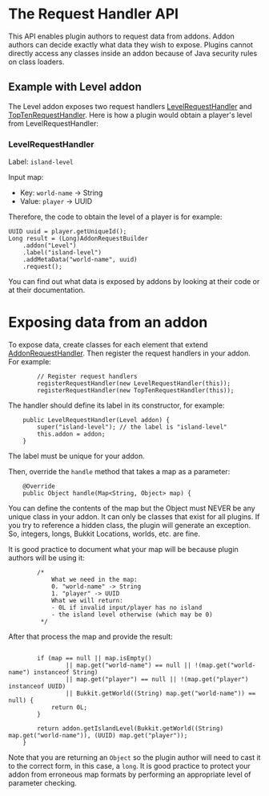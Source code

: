 # The Request Handler API
This API enables plugin authors to request data from addons. Addon authors can decide exactly what data they wish to expose. Plugins cannot directly access any classes inside an addon because of Java security rules on class loaders.

## Example with Level addon

The Level addon exposes two request handlers [LevelRequestHandler](https://github.com/BentoBoxWorld/Level/blob/develop/src/main/java/world/bentobox/level/requests/LevelRequestHandler.java) and [TopTenRequestHandler](https://github.com/BentoBoxWorld/Level/blob/develop/src/main/java/world/bentobox/level/requests/TopTenRequestHandler.java). Here is how a plugin would obtain a player's level from LevelRequestHandler:

### LevelRequestHandler

Label: `island-level`

Input map:

* Key: `world-name` -> String
* Value: `player` -> UUID

Therefore, the code to obtain the level of a player is for example:

```
UUID uuid = player.getUniqueId();
Long result = (Long)AddonRequestBuilder
    .addon("Level")
    .label("island-level")
    .addMetaData("world-name", uuid)
    .request();
```

You can find out what data is exposed by addons by looking at their code or at their documentation.

# Exposing data from an addon
To expose data, create classes for each element that extend [AddonRequestHandler](https://bentoboxworld.github.io/BentoBox/world/bentobox/bentobox/api/addons/request/AddonRequestHandler.html). Then register the request handlers in your addon. For example:

```
        // Register request handlers
        registerRequestHandler(new LevelRequestHandler(this));
        registerRequestHandler(new TopTenRequestHandler(this));
```

The handler should define its label in its constructor, for example:

```
    public LevelRequestHandler(Level addon) {
        super("island-level"); // the label is "island-level"
        this.addon = addon;
    }
```

The label must be unique for your addon.

Then, override the `handle` method that takes a map as a parameter:

```
    @Override
    public Object handle(Map<String, Object> map) {
```

You can define the contents of the map but the Object must NEVER be any unique class in your addon. It can only be classes that exist for all plugins. If you try to reference a hidden class, the plugin will generate an exception. So, integers, longs, Bukkit Locations, worlds, etc. are fine.

It is good practice to document what your map will be because plugin authors will be using it:

```
        /*
            What we need in the map:
            0. "world-name" -> String
            1. "player" -> UUID
            What we will return:
            - 0L if invalid input/player has no island
            - the island level otherwise (which may be 0)
         */
```

After that process the map and provide the result:

```

        if (map == null || map.isEmpty()
                || map.get("world-name") == null || !(map.get("world-name") instanceof String)
                || map.get("player") == null || !(map.get("player") instanceof UUID)
                || Bukkit.getWorld((String) map.get("world-name")) == null) {
            return 0L;
        }

        return addon.getIslandLevel(Bukkit.getWorld((String) map.get("world-name")), (UUID) map.get("player"));
    }
```

Note that you are returning an `Object` so the plugin author will need to cast it to the correct form, in this case, a `long`. It is good practice to protect your addon from erroneous map formats by performing an appropriate level of parameter checking.





